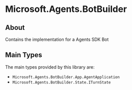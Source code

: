 # Microsoft.Agents.BotBuilder

## About

Contains the implementation for a Agents SDK Bot

## Main Types

The main types provided by this library are:

- `Microsoft.Agents.BotBuilder.App.AgentApplication`
- `Microsoft.Agents.BotBuilder.State.ITurnState`
